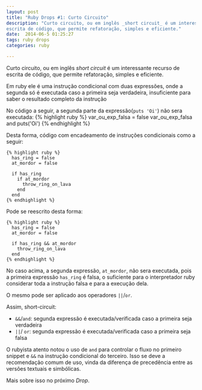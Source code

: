 ```yaml
---
layout: post
title: "Ruby Drops #1: Curto Circuito"
description: "Curto circuito, ou em inglês _short circuit_ é um interessante recurso de
escrita de código, que permite refatoração, simples e eficiente."
date:  2014-06-5 01:25:27
tags: ruby drops
categories: ruby

---
```


Curto circuito, ou em inglês _short circuit_ é um interessante recurso de
escrita de código, que permite refatoração, simples e eficiente.

Em ruby ele  é uma instrução condicional com duas expressões, onde a segunda só é executada caso
a primeira seja verdadeira, insuficiente para saber o resultado completo da instrução

No código a seguir, a segunda parte da expressão(`puts 'Oi'`) não sera executada:
    {% highlight ruby %}
      var_ou_exp_falsa = false
      var_ou_exp_falsa and puts('Oi')
    {% endhighlight %}

Desta forma, código com encadeamento de instruções condicionais como a seguir:

    {% highlight ruby %}
      has_ring = false
      at_mordor = false

      if has_ring
        if at_mordor
          throw_ring_on_lava
        end
      end
    {% endhighlight %}

Pode se reescrito desta forma:

    {% highlight ruby %}
      has_ring = false
      at_mordor = false

      if has_ring && at_mordor
        throw_ring_on_lava
      end
    {% endhighlight %}

No caso acima, a segunda expressão, `at_mordor`, não sera executada, pois a
primeira expressão `has_ring` é falsa, o suficiente para o interpretador ruby
considerar toda a instrução falsa e para a execução dela.

O mesmo pode ser aplicado aos operadores `||`/`or`.

Assim, short-circuit:

 - `&&`/`and`: segunda expressão é executada/verificada caso a primeira seja verdadeira
 - `||`/ `or`: segunda expressão é executada/verificada caso a primeira seja falsa


O rubyista atento notou o uso de `and` para controlar o fluxo no primeiro snippet e `&&` na instrução condicional do terceiro.
Isso se deve a recomendação comum de uso, vinda da diferença de precedência entre as versões textuais e simbólicas.

Mais sobre isso no próximo _Drop_.




